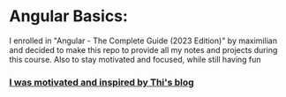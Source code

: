 Angular Basics:
================

I enrolled in "Angular - The Complete Guide (2023 Edition)" by maximilian and decided to make this repo to provide all my notes and projects during this course. Also to stay motivated and focused, while still having fun

### [I was motivated and inspired by Thi's blog](https://dinhanhthi.com/angular-1-basics-components-databinding-directives/)

